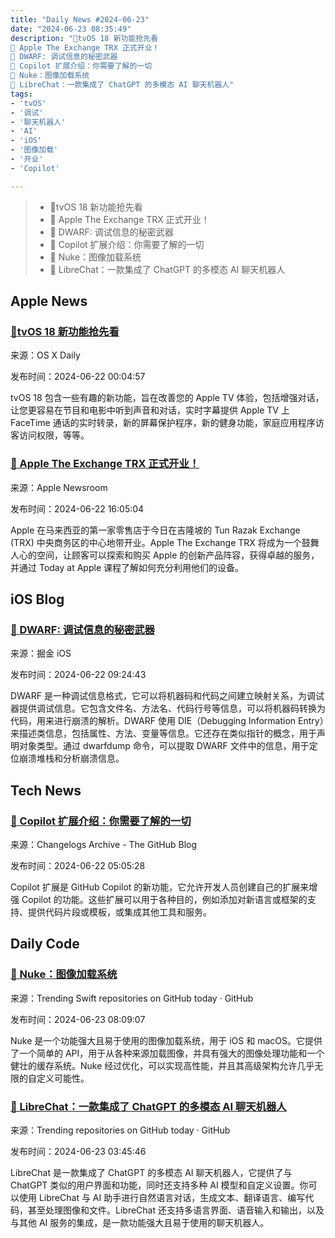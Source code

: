 ```yaml
---
title: "Daily News #2024-06-23"
date: "2024-06-23 08:35:49"
description: "🌟tvOS 18 新功能抢先看
🎉 Apple The Exchange TRX 正式开业！
🌟 DWARF: 调试信息的秘密武器
🌟 Copilot 扩展介绍：你需要了解的一切
🚀 Nuke：图像加载系统
💬 LibreChat：一款集成了 ChatGPT 的多模态 AI 聊天机器人"
tags: 
- 'tvOS'
- '调试'
- '聊天机器人'
- 'AI'
- 'iOS'
- '图像加载'
- '开业'
- 'Copilot'

---
```


> - 🌟tvOS 18 新功能抢先看
> - 🎉 Apple The Exchange TRX 正式开业！
> - 🌟 DWARF: 调试信息的秘密武器
> - 🌟 Copilot 扩展介绍：你需要了解的一切
> - 🚀 Nuke：图像加载系统
> - 💬 LibreChat：一款集成了 ChatGPT 的多模态 AI 聊天机器人

## Apple News

### [🌟tvOS 18 新功能抢先看](https://osxdaily.com/2024/06/21/how-to-install-tvos-18-beta-on-apple-tv/)

来源：OS X Daily

发布时间：2024-06-22 00:04:57

tvOS 18 包含一些有趣的新功能，旨在改善您的 Apple TV 体验，包括增强对话，让您更容易在节目和电影中听到声音和对话，实时字幕提供 Apple TV 上 FaceTime 通话的实时转录，新的屏幕保护程序，新的健身功能，家庭应用程序访客访问权限，等等。

### [🎉 Apple The Exchange TRX 正式开业！](https://www.apple.com/newsroom/2024/06/apple-the-exchange-trx-now-open-in-kuala-lumpur/)

来源：Apple Newsroom

发布时间：2024-06-22 16:05:04

Apple 在马来西亚的第一家零售店于今日在吉隆坡的 Tun Razak Exchange (TRX) 中央商务区的中心地带开业。Apple The Exchange TRX 将成为一个鼓舞人心的空间，让顾客可以探索和购买 Apple 的创新产品阵容，获得卓越的服务，并通过 Today at Apple 课程了解如何充分利用他们的设备。

## iOS Blog

### [🌟 DWARF: 调试信息的秘密武器](https://juejin.cn/post/7382898930524897330)

来源：掘金 iOS

发布时间：2024-06-22 09:24:43

DWARF 是一种调试信息格式，它可以将机器码和代码之间建立映射关系，为调试器提供调试信息。它包含文件名、方法名、代码行号等信息，可以将机器码转换为代码，用来进行崩溃的解析。DWARF 使用 DIE（Debugging Information Entry）来描述类信息，包括属性、方法、变量等信息。它还存在类似指针的概念，用于声明对象类型。通过 dwarfdump 命令，可以提取 DWARF 文件中的信息，用于定位崩溃堆栈和分析崩溃信息。

## Tech News

### [🌟 Copilot 扩展介绍：你需要了解的一切](https://github.blog/changelog/2024-06-21-introducing-copilot-extensions-everything-you-need-to-know-to-get-started)

来源：Changelogs Archive - The GitHub Blog

发布时间：2024-06-22 05:05:28

Copilot 扩展是 GitHub Copilot 的新功能，它允许开发人员创建自己的扩展来增强 Copilot 的功能。这些扩展可以用于各种目的，例如添加对新语言或框架的支持、提供代码片段或模板，或集成其他工具和服务。

## Daily Code

### [🚀 Nuke：图像加载系统](https://github.com/kean/Nuke)

来源：Trending Swift repositories on GitHub today · GitHub

发布时间：2024-06-23 08:09:07

Nuke 是一个功能强大且易于使用的图像加载系统，用于 iOS 和 macOS。它提供了一个简单的 API，用于从各种来源加载图像，并具有强大的图像处理功能和一个健壮的缓存系统。Nuke 经过优化，可以实现高性能，并且其高级架构允许几乎无限的自定义可能性。

### [💬 LibreChat：一款集成了 ChatGPT 的多模态 AI 聊天机器人](https://github.com/danny-avila/LibreChat)

来源：Trending repositories on GitHub today · GitHub

发布时间：2024-06-23 03:45:46

LibreChat 是一款集成了 ChatGPT 的多模态 AI 聊天机器人，它提供了与 ChatGPT 类似的用户界面和功能，同时还支持多种 AI 模型和自定义设置。你可以使用 LibreChat 与 AI 助手进行自然语言对话，生成文本、翻译语言、编写代码，甚至处理图像和文件。LibreChat 还支持多语言界面、语音输入和输出，以及与其他 AI 服务的集成，是一款功能强大且易于使用的聊天机器人。
